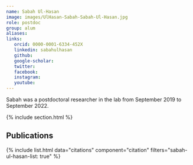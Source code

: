 ```yaml
---
name: Sabah Ul-Hasan
image: images/UlHasan-Sabah-Sabah-Ul-Hasan.jpg
role: postdoc
group: alum
aliases:
links:
   orcid: 0000-0001-6334-452X
   linkedin: sabahulhasan
   github:
   google-scholar:
   twitter:
   facebook:
   instagram: 
   youtube:
---
```


Sabah was a postdoctoral researcher in the lab from September 2019 to September 2022.

{% include section.html %}
## Publications

{% include list.html data="citations" component="citation" filters="sabah-ul-hasan-list: true" %}
